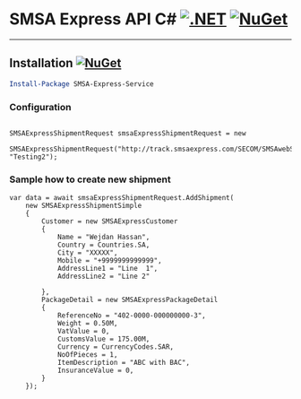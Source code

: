 # SMSA Express API C#  [![.NET](https://github.com/abuzuhri/SMSA-Express/actions/workflows/dotnet.yml/badge.svg)](https://github.com/abuzuhri/SMSA-Express/actions/workflows/dotnet.yml) [![NuGet](https://img.shields.io/nuget/v/SMSA-Express-Service.svg)](https://www.nuget.org/packages/SMSA-Express-Service/)


---
## Installation [![NuGet](https://img.shields.io/nuget/v/SMSA-Express-Service.svg)](https://www.nuget.org/packages/SMSA-Express-Service/)

```powershell
Install-Package SMSA-Express-Service
```


### Configuration
```CSharp

SMSAExpressShipmentRequest smsaExpressShipmentRequest = new
    SMSAExpressShipmentRequest("http://track.smsaexpress.com/SECOM/SMSAwebServiceIntl.asmx", "Testing2");

```

### Sample how to create new shipment
```CSharp
var data = await smsaExpressShipmentRequest.AddShipment(
    new SMSAExpressShipmentSimple
    {
        Customer = new SMSAExpressCustomer
        {
            Name = "Wejdan Hassan",
            Country = Countries.SA,
            City = "XXXXX",
            Mobile = "+9999999999999",
            AddressLine1 = "Line  1",
            AddressLine2 = "Line 2"

        },
        PackageDetail = new SMSAExpressPackageDetail
        {
            ReferenceNo = "402-0000-000000000-3",
            Weight = 0.50M,
            VatValue = 0,
            CustomsValue = 175.00M,
            Currency = CurrencyCodes.SAR,
            NoOfPieces = 1,
            ItemDescription = "ABC with BAC",
            InsuranceValue = 0,
        }
    });

```




